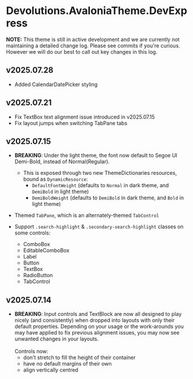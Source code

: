 # Devolutions.AvaloniaTheme.DevExpress

**NOTE:** This theme is still in active development and we are currently not maintaining a detailed change log.
Please see commits if you're curious. However we will do our best to call out key changes in this log.

## v2025.07.28

- Added CalendarDatePicker styling

## v2025.07.21

- Fix TextBox text alignment issue introduced in v2025.07.15
- Fix layout jumps when switching TabPane tabs

## v2025.07.15

- **BREAKING**: Under the light theme, the font now default to Segoe UI Demi-Bold, instead of Normal(Regular).
    - This is exposed through two new ThemeDictionaries resources, bound as `DynamicResource`:
        - `DefaultFontWeight` (defaults to `Normal` in dark theme, and `DemiBold` in light theme)
        - `DemiBoldWeight` (defaults to `DemiBold` in dark theme, and `Bold` in light theme)


- Themed `TabPane`, which is an alternately-themed `TabControl`


- Support `.search-highlight` & `.secondary-search-highlight` classes on some controls:
    - ComboBox
    - EditableComboBox
    - Label
    - Button
    - TextBox
    - RadioButton
    - TabControl

## v2025.07.14

- **BREAKING**: Input controls and TextBlock are now all designed to play nicely (and consistently) when dropped into
  layouts with only their default properties. Depending on your usage or the work-arounds you may have applied to fix
  previous alignment issues, you may now see unwanted changes in your layouts.
  <br /><br />Controls now:
    - don't stretch to fill the height of their container
    - have no default margins of their own
    - align vertically centred